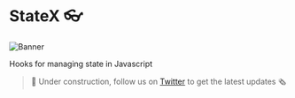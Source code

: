 # StateX 👓

![Banner](https://github.com/TruelinesHQ/statex/blob/main/resources/banner.png)

Hooks for managing state in Javascript

> 🔨 Under construction, follow us on [Twitter](https://twitter.com/TruelinesHQ) to get the latest updates 🗞

